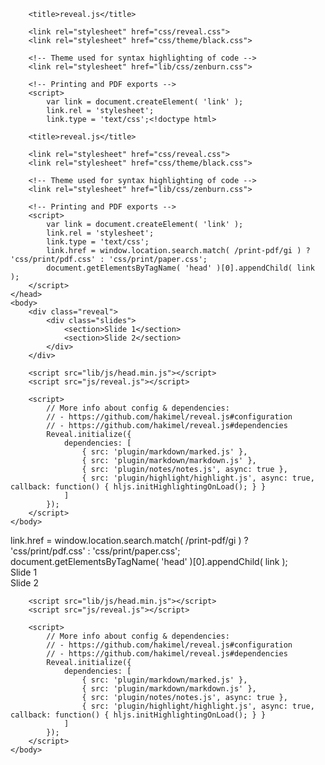 <!doctype html>
<html>
	<head>
		<meta charset="utf-8">
		<meta name="viewport" content="width=device-width, initial-scale=1.0, maximum-scale=1.0, user-scalable=no">

		<title>reveal.js</title>

		<link rel="stylesheet" href="css/reveal.css">
		<link rel="stylesheet" href="css/theme/black.css">

		<!-- Theme used for syntax highlighting of code -->
		<link rel="stylesheet" href="lib/css/zenburn.css">

		<!-- Printing and PDF exports -->
		<script>
			var link = document.createElement( 'link' );
			link.rel = 'stylesheet';
			link.type = 'text/css';<!doctype html>
<html>
	<head>
		<meta charset="utf-8">
		<meta name="viewport" content="width=device-width, initial-scale=1.0, maximum-scale=1.0, user-scalable=no">

		<title>reveal.js</title>

		<link rel="stylesheet" href="css/reveal.css">
		<link rel="stylesheet" href="css/theme/black.css">

		<!-- Theme used for syntax highlighting of code -->
		<link rel="stylesheet" href="lib/css/zenburn.css">

		<!-- Printing and PDF exports -->
		<script>
			var link = document.createElement( 'link' );
			link.rel = 'stylesheet';
			link.type = 'text/css';
			link.href = window.location.search.match( /print-pdf/gi ) ? 'css/print/pdf.css' : 'css/print/paper.css';
			document.getElementsByTagName( 'head' )[0].appendChild( link );
		</script>
	</head>
	<body>
		<div class="reveal">
			<div class="slides">
				<section>Slide 1</section>
				<section>Slide 2</section>
			</div>
		</div>

		<script src="lib/js/head.min.js"></script>
		<script src="js/reveal.js"></script>

		<script>
			// More info about config & dependencies:
			// - https://github.com/hakimel/reveal.js#configuration
			// - https://github.com/hakimel/reveal.js#dependencies
			Reveal.initialize({
				dependencies: [
					{ src: 'plugin/markdown/marked.js' },
					{ src: 'plugin/markdown/markdown.js' },
					{ src: 'plugin/notes/notes.js', async: true },
					{ src: 'plugin/highlight/highlight.js', async: true, callback: function() { hljs.initHighlightingOnLoad(); } }
				]
			});
		</script>
	</body>
</html>
			link.href = window.location.search.match( /print-pdf/gi ) ? 'css/print/pdf.css' : 'css/print/paper.css';
			document.getElementsByTagName( 'head' )[0].appendChild( link );
		</script>
	</head>
	<body>
		<div class="reveal">
			<div class="slides">
				<section>Slide 1</section>
				<section>Slide 2</section>
			</div>
		</div>

		<script src="lib/js/head.min.js"></script>
		<script src="js/reveal.js"></script>

		<script>
			// More info about config & dependencies:
			// - https://github.com/hakimel/reveal.js#configuration
			// - https://github.com/hakimel/reveal.js#dependencies
			Reveal.initialize({
				dependencies: [
					{ src: 'plugin/markdown/marked.js' },
					{ src: 'plugin/markdown/markdown.js' },
					{ src: 'plugin/notes/notes.js', async: true },
					{ src: 'plugin/highlight/highlight.js', async: true, callback: function() { hljs.initHighlightingOnLoad(); } }
				]
			});
		</script>
	</body>
</html>
